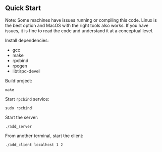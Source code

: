 ## Quick Start

Note: Some machines have issues running or compiling this code. Linux is the best option and MacOS with the right tools also works. If you have issues, it
is fine to read the code and understand it at a conceptual level.

Install dependencies:

- gcc
- make
- rpcbind
- rpcgen
- libtirpc-devel

Build project:

```
make
```

Start `rpcbind` service:

```
sudo rpcbind
```

Start the server:

```
./add_server
```

From another terminal, start the client:

```
./add_client localhost 1 2
```
